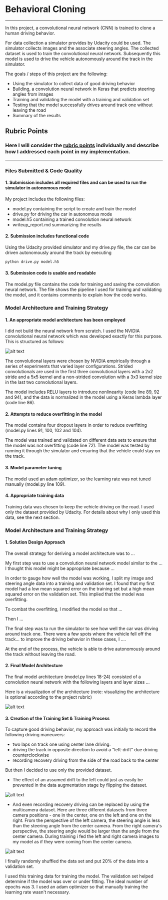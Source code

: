 # **Behavioral Cloning** 

---


In this project, a convolutional neural network (CNN) is trained to clone a human driving behavior.

For data collection a simulator provides by Udacity could be used. The simulator collects images and the associate steering angles.
The collected dataset is used to train the convolutional neural network. Subsequently this model is used to drive the vehicle autonomously around the track in the simulator.


The goals / steps of this project are the following:
* Using the simulator to collect data of good driving behavior
* Building, a convolution neural network in Keras that predicts steering angles from images
* Training and validating the model with a training and validation set
* Testing that the model successfully drives around track one without leaving the road
* Summary of the results


[//]: # (Image References)

[image1]: ./P4_images/placeholder.png "Model Visualization"
[image2]: ./P4_images/placeholder.png "Grayscaling"
[image3]: ./P4_images/placeholder_small.png "Recovery Image"
[image4]: ./P4_images/CNN.png "NVIDIA CNN"
[image5]: ./P4_images/layers.png "Layers"
[image6]: ./P4_images/flipped_image.png "Normal Image"
[image7]: ./P4_images/different_perspectives.png "Flipped Image"

## Rubric Points

### Here I will consider the [rubric points](https://review.udacity.com/#!/rubrics/432/view) individually and describe how I addressed each point in my implementation.  

---




### Files Submitted & Code Quality

#### 1. Submission includes all required files and can be used to run the simulator in autonomous mode

My project includes the following files:
* model.py containing the script to create and train the model
* drive.py for driving the car in autonomous mode
* model.h5 containing a trained convolution neural network 
* writeup_report.md summarizing the results

#### 2. Submission includes functional code
Using the Udacity provided simulator and my drive.py file, the car can be driven autonomously around the track by executing 
```sh
python drive.py model.h5
```

#### 3. Submission code is usable and readable

The model.py file contains the code for training and saving the convolution neural network. The file shows the pipeline I used for training and validating the model, and it contains comments to explain how the code works.

### Model Architecture and Training Strategy

#### 1. An appropriate model architecture has been employed

I did not build the neural network from scratch. I used the NVIDIA convolutional neural network which was developed exactly for this purpose. This is structured as follows:

![alt text][image4]


The convolutional layers were chosen by NVIDIA empirically through a series of experiments that varied layer configurations. Strided convolutionals are used in the first three convolutional layers with a 2x2 stride and a 5x5 kernel and a non-strided convolution with a 3x3 kernel size in the last two convolutional layers.


The model includes RELU layers to introduce nonlinearity (code line 89, 92 and 94), and the data is normalized in the model using a Keras lambda layer (code line 86). 

#### 2. Attempts to reduce overfitting in the model

The model contains four dropout layers in order to reduce overfitting (model.py lines 91, 100, 102 and 104). 

The model was trained and validated on different data sets to ensure that the model was not overfitting (code line 72). The model was tested by running it through the simulator and ensuring that the vehicle could stay on the track.

#### 3. Model parameter tuning

The model used an adam optimizer, so the learning rate was not tuned manually (model.py line 109).

#### 4. Appropriate training data

Training data was chosen to keep the vehicle driving on the road. I used only the dataset provided by Udacity. 
For details about why I only used this data, see the next section. 

### Model Architecture and Training Strategy

#### 1. Solution Design Approach

The overall strategy for deriving a model architecture was to ...

My first step was to use a convolution neural network model similar to the ... I thought this model might be appropriate because ...

In order to gauge how well the model was working, I split my image and steering angle data into a training and validation set. I found that my first model had a low mean squared error on the training set but a high mean squared error on the validation set. This implied that the model was overfitting. 

To combat the overfitting, I modified the model so that ...

Then I ... 

The final step was to run the simulator to see how well the car was driving around track one. There were a few spots where the vehicle fell off the track... to improve the driving behavior in these cases, I ....

At the end of the process, the vehicle is able to drive autonomously around the track without leaving the road.

#### 2. Final Model Architecture

The final model architecture (model.py lines 18-24) consisted of a convolution neural network with the following layers and layer sizes ...

Here is a visualization of the architecture (note: visualizing the architecture is optional according to the project rubric)

![alt text][image5]

#### 3. Creation of the Training Set & Training Process

To capture good driving behavior, my approach was initially to record the following driving maneuvers:
* two laps on track one using center lane driving.
* driving the track in opposite direction to avoid a "left-drift" due driving counterclockwise
* recording recovery driving from the side of the road back to the center

But then I decided  to use only the provided dataset.

* The effect of an assumed drift to the left could just as easily be prevented in the data augmentation stage by flipping the dataset.

![alt text][image6]


* And even recording recovery driving can be replaced by using the multicamera dataset. Here are three different datasets from three camera positions - one in the center, one on the left and one on the right. From the perspective of the left camera, the steering angle is less than the steering angle from the center camera. From the right camera's perspective, the steering angle would be larger than the angle from the center camera. During training i fed the left and right camera images to my model as if they were coming from the center camera. 


![alt text][image7]



I finally randomly shuffled the data set and put 20% of the data into a validation set. 

I used this training data for training the model. The validation set helped determine if the model was over or under fitting. The ideal number of epochs was 3. I used an adam optimizer so that manually training the learning rate wasn't necessary.
